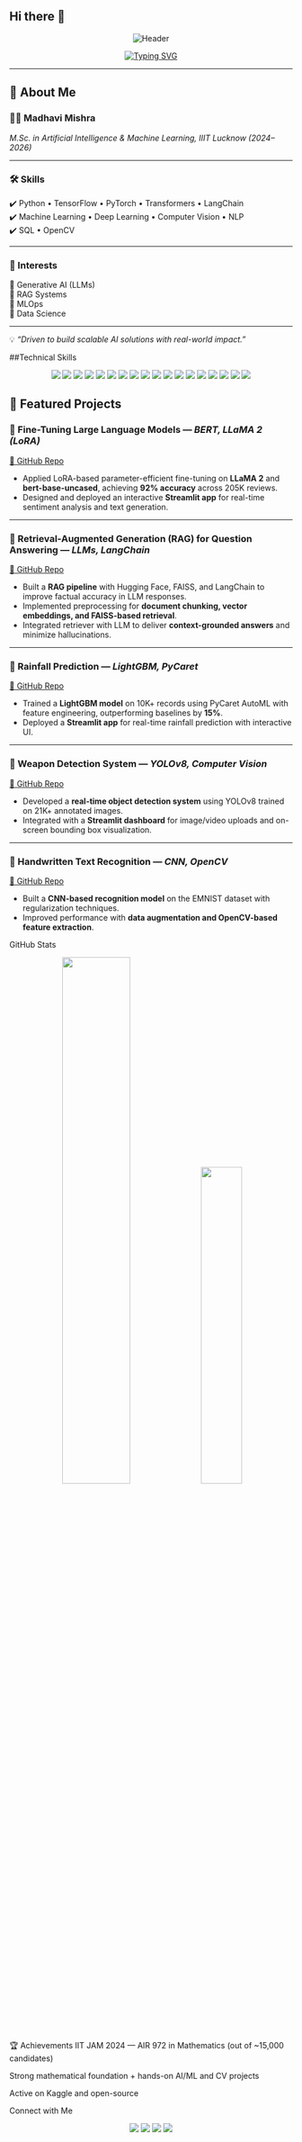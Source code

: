 ## Hi there 👋

<div align="center">

![Header](https://capsule-render.vercel.app/api?type=waving&color=0:1a2a6c,50:b21f1f,100:fdbb2d&height=200&section=header&text=Hi,%20I'm%20Madhavi%20Mishra!%20👋&fontSize=45&fontColor=ffffff&animation=fadeIn&fontAlignY=35)

[![Typing SVG](https://readme-typing-svg.demolab.com?font=JetBrains+Mono&weight=600&size=26&duration=3000&pause=1000&color=F5F5F5&center=true&vCenter=true&width=900&lines=M.Sc.+AI+ML+Candidate+%40+IIIT+Lucknow;Generative+AI+%7C+LangChain+%7C+LLMs+%7C+RAG;Machine+Learning+%26+Deep+Learning+Specialist;Computer+Vision+%26+NLP+Developer;Passionate+about+MLOps+%26+Data+Science;Always+Learning+and+Innovating)](https://git.io/typing-svg)

</div>

---

## 🚀 About Me  

### 👩‍💻 Madhavi Mishra  
*M.Sc. in Artificial Intelligence & Machine Learning, IIIT Lucknow (2024–2026)*  

---

### 🛠 Skills  
✔️ Python • TensorFlow • PyTorch • Transformers • LangChain  
✔️ Machine Learning • Deep Learning • Computer Vision • NLP  
✔️ SQL • OpenCV  

---

### 🎯 Interests  
🔹 Generative AI (LLMs)  
🔹 RAG Systems  
🔹 MLOps  
🔹 Data Science  

---

💡 *“Driven to build scalable AI solutions with real-world impact.”*


##Technical Skills
<p align="center"> <!-- Programming Languages --> <img src="https://img.shields.io/badge/Python-3776AB?style=for-the-badge&logo=python&logoColor=white" /> <img src="https://img.shields.io/badge/SQL-003B57?style=for-the-badge&logo=postgresql&logoColor=white" /> <img src="https://img.shields.io/badge/C-00599C?style=for-the-badge&logo=c&logoColor=white" /> <!-- AI/ML --> <img src="https://img.shields.io/badge/TensorFlow-FF6F00?style=for-the-badge&logo=tensorflow&logoColor=white" /> <img src="https://img.shields.io/badge/PyTorch-EE4C2C?style=for-the-badge&logo=pytorch&logoColor=white" /> <img src="https://img.shields.io/badge/Transformers-FFD21E?style=for-the-badge&logo=huggingface&logoColor=black" /> <img src="https://img.shields.io/badge/LangChain-121D33?style=for-the-badge&logo=chainlink&logoColor=white" /> <img src="https://img.shields.io/badge/Computer_Vision-5C3EE8?style=for-the-badge&logo=opencv&logoColor=white" /> <img src="https://img.shields.io/badge/NLP-6C63FF?style=for-the-badge&logo=apache%20spark&logoColor=white" /> <!-- Tools & Platforms -->  <img src="https://img.shields.io/badge/Google%20Colab-F9AB00?style=for-the-badge&logo=googlecolab&logoColor=white" /> <img src="https://img.shields.io/badge/Streamlit-FF4B4B?style=for-the-badge&logo=streamlit&logoColor=white" /> <img src="https://img.shields.io/badge/OpenCV-27338E?style=for-the-badge&logo=opencv&logoColor=white" /> <img src="https://img.shields.io/badge/ML-11557C?style=for-the-badge&logo=plotly&logoColor=white" /> <img src="https://img.shields.io/badge/DL-4B8BBE?style=for-the-badge&logo=python&logoColor=white" /> <img src="https://img.shields.io/badge/Git%20%26%20GitHub-181717?style=for-the-badge&logo=github&logoColor=white" /> <!-- Core Foundations --> <img src="https://img.shields.io/badge/Linear_Algebra-8E44AD?style=for-the-badge" /> <img src="https://img.shields.io/badge/Statistics-2E8B57?style=for-the-badge" /> <img src="https://img.shields.io/badge/DSA-0288D1?style=for-the-badge&logo=thealgorithms&logoColor=white" /> </p>

## 📂 Featured Projects  

### 🔹 Fine-Tuning Large Language Models — *BERT, LLaMA 2 (LoRA)*  
[🔗 GitHub Repo](https://github.com/MadhaviMishra27/finetuning)  
- Applied LoRA-based parameter-efficient fine-tuning on **LLaMA 2** and **bert-base-uncased**, achieving **92% accuracy** across 205K reviews.  
- Designed and deployed an interactive **Streamlit app** for real-time sentiment analysis and text generation.  

---

### 🔹 Retrieval-Augmented Generation (RAG) for Question Answering — *LLMs, LangChain*  
[🔗 GitHub Repo](https://github.com/MadhaviMishra27/RAG)  
- Built a **RAG pipeline** with Hugging Face, FAISS, and LangChain to improve factual accuracy in LLM responses.  
- Implemented preprocessing for **document chunking, vector embeddings, and FAISS-based retrieval**.  
- Integrated retriever with LLM to deliver **context-grounded answers** and minimize hallucinations.  

---

### 🔹 Rainfall Prediction — *LightGBM, PyCaret*  
[🔗 GitHub Repo](https://github.com/MadhaviMishra27/Rain_Prediction_)  
- Trained a **LightGBM model** on 10K+ records using PyCaret AutoML with feature engineering, outperforming baselines by **15%**.  
- Deployed a **Streamlit app** for real-time rainfall prediction with interactive UI.  

---

### 🔹 Weapon Detection System — *YOLOv8, Computer Vision*  
[🔗 GitHub Repo](https://github.com/MadhaviMishra27/weapon__detection)  
- Developed a **real-time object detection system** using YOLOv8 trained on 21K+ annotated images.  
- Integrated with a **Streamlit dashboard** for image/video uploads and on-screen bounding box visualization.  

---

### 🔹 Handwritten Text Recognition — *CNN, OpenCV*  
[🔗 GitHub Repo](https://github.com/MadhaviMishra27/project_mlops_emnist)  
- Built a **CNN-based recognition model** on the EMNIST dataset with regularization techniques.  
- Improved performance with **data augmentation and OpenCV-based feature extraction**.  


GitHub Stats
<div align="center"> <img width="49%" src="https://github-readme-stats.vercel.app/api?username=MadhaviMishra27&show_icons=true&theme=react&hide_border=true" /> <img width="38%" src="https://github-readme-stats.vercel.app/api/top-langs/?username=MadhaviMishra27&layout=compact&theme=react&hide_border=true" /> </div>

🏆 Achievements
IIT JAM 2024 — AIR 972 in Mathematics (out of ~15,000 candidates)

Strong mathematical foundation + hands-on AI/ML and CV projects

Active on Kaggle and open-source

Connect with Me
<p align="center"> <a href="https://www.linkedin.com/in/madhavi-mishra-a95304320/"><img src="https://img.shields.io/badge/LinkedIn-0A66C2?style=for-the-badge&logo=linkedin&logoColor=white" /></a> <a href="https://github.com/MadhaviMishra27"><img src="https://img.shields.io/badge/GitHub-181717?style=for-the-badge&logo=github&logoColor=white" /></a> <a href="mailto:madhavimishra2508@gmail.com"><img src="https://img.shields.io/badge/Email-D14836?style=for-the-badge&logo=gmail&logoColor=white" /></a> <a href="https://www.kaggle.com/madhavimishra27"><img src="https://img.shields.io/badge/Kaggle-20BEFF?style=for-the-badge&logo=kaggle&logoColor=white" /></a> </p> 

